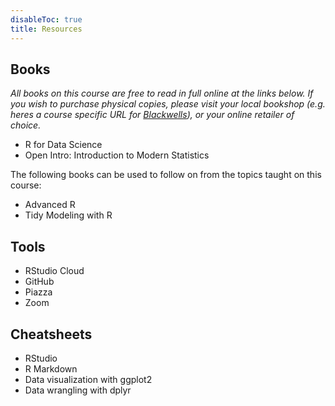 ```yaml
---
disableToc: true
title: Resources
---
```


## Books
_All books on this course are free to read in full online at the links below. If you wish to purchase physical copies, please visit your local bookshop (e.g. heres a course specific URL for [Blackwells](https://blackwells.co.uk/bookshop/readinglists/displaylist.jsp?fm_course=59215)), or your online retailer of choice._

<ul>
  <li><a id="R4DS">R for Data Science</a></li>
  <li><a id="IMS">Open Intro: Introduction to Modern Statistics</a></li>
</ul>

The following books can be used to follow on from the topics taught on this course:

<ul>
  <li><a id="advR">Advanced R</a></li>
  <li><a id="TMwR">Tidy Modeling with R</a></li>
</ul>

## Tools

<ul>
  <li><a id="RStudioCloud">RStudio Cloud</a></li>
  <li><a id="ids2021Git">GitHub</a></li>
  <li><a id="Piazza">Piazza</a></li>
  <li><a id="Zoom">Zoom</a></li>
</ul>

## Cheatsheets

<ul>
  <li><a id="rstudioCS">RStudio</a></li>
  <li><a id="rmarkdownCS">R Markdown</a></li>
  <li><a id="ggplot2CS">Data visualization with ggplot2</a></li>
  <li><a id="dplyrCS">Data wrangling with dplyr</a></li>
</ul>